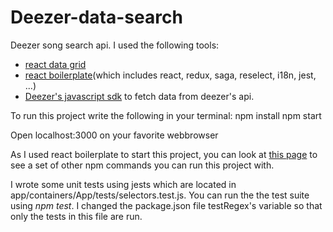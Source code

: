 # Deezer-data-search
Deezer song search api. I used the following tools:
* [react data grid](https://github.com/adazzle/react-data-grid)
* [react boilerplate](https://github.com/react-boilerplate/react-boilerplate)(which includes react, redux, saga, reselect, i18n, jest, ...)
* [Deezer's javascript sdk](https://developers.deezer.com/sdk/javascript/api) to fetch data from deezer's api.


To run this project write the following in your terminal:
npm install
npm start

Open localhost:3000 on your favorite webbrowser

As I used react boilerplate to start this project, you can look at [this page](https://github.com/react-boilerplate/react-boilerplate/blob/master/docs/general/commands.md) to see a set of other npm commands you can run this project with.

I wrote some unit tests using jests which are located in app/containers/App/tests/selectors.test.js. You can run the the test suite using *npm test*. I changed the package.json file testRegex's variable so that only the tests in this file are run.
